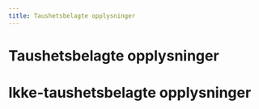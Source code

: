 ```yaml
---
title: Taushetsbelagte opplysninger
---
```


# Taushetsbelagte opplysninger

# Ikke-taushetsbelagte opplysninger


